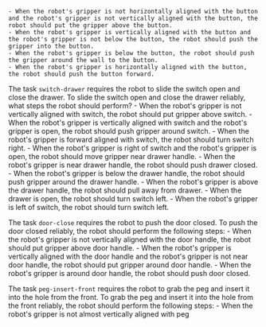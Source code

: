 
    - When the robot's gripper is not horizontally aligned with the button and the robot's gripper is not vertically aligned with the button, the robot should put the gripper above the button.
    - When the robot's gripper is vertically aligned with the button and the robot's gripper is not below the button, the robot should push the gripper into the button.
    - When the robot's gripper is below the button, the robot should push the gripper around the wall to the button.
    - When the robot's gripper is horizontally aligned with the button, the robot should push the button forward.

The task `switch-drawer` requires the robot to slide the switch open and close the drawer.
To slide the switch open and close the drawer reliably, what steps the robot should perform?
    - When the robot's gripper is not vertically aligned with switch, the robot should put gripper above switch.
    - When the robot's gripper is vertically aligned with switch and the robot's gripper is open, the robot should push gripper around switch.
    - When the robot's gripper is forward aligned with switch, the robot should turn switch right.
    - When the robot's gripper is right of switch and the robot's gripper is open, the robot should move gripper near drawer handle.
    - When the robot's gripper is near drawer handle, the robot should push drawer closed.
    - When the robot's gripper is below the drawer handle, the robot should push gripper around the drawer handle.
    - When the robot's gripper is above the drawer handle, the robot should pull away from drawer.
    - When the drawer is open, the robot should turn switch left.
    - When the robot's gripper is left of switch, the robot should turn switch left.

The task `door-close` requires the robot to push the door closed.
To push the door closed reliably, the robot should perform the following steps:
    - When the robot's gripper is not vertically aligned with the door handle, the robot should put gripper above door handle.
    - When the robot's gripper is vertically aligned with the door handle and the robot's gripper is not near door handle, the robot should put gripper around door handle.
    - When the robot's gripper is around door handle, the robot should push door closed.

The task `peg-insert-front` requires the robot to grab the peg and insert it into the hole from the front.
To grab the peg and insert it into the hole from the front reliably, the robot should perform the following steps:
    - When the robot's gripper is not almost vertically aligned with peg